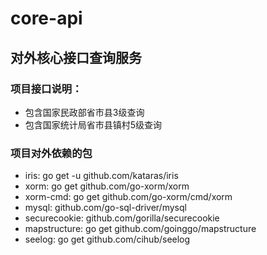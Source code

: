 # core-api
## 对外核心接口查询服务
### 项目接口说明：
* 包含国家民政部省市县3级查询
* 包含国家统计局省市县镇村5级查询
### 项目对外依赖的包
* iris: go get -u github.com/kataras/iris
* xorm: go get github.com/go-xorm/xorm
* xorm-cmd: go get github.com/go-xorm/cmd/xorm
* mysql: github.com/go-sql-driver/mysql
* securecookie: github.com/gorilla/securecookie
* mapstructure: go get github.com/goinggo/mapstructure
* seelog: go get github.com/cihub/seelog
